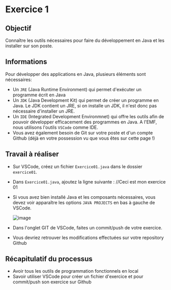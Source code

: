 # Exercice 1

## Objectif
Connaître les outils nécessaires pour faire du développement en Java et les installer sur son poste.

## Informations
Pour développer des applications en Java, plusieurs éléments sont nécessaires:
- Un `JRE` (Java Runtime Environment) qui permet d'exécuter un programme écrit en Java
- Un `JDK` (Java Development Kit) qui permet de créer un programme en Java. Le JDK contient un JRE, si on installe un JDK, il n'est donc pas nécessaire d'installer un JRE.
- Un `IDE` (Integrated Development Environmnet) qui offre les outils afin de pouvoir développer efficacement des programmes en Java. A l'EMF, nous utilisons l'outils `VSCode` comme IDE.
- Vous avez également besoin de Git sur votre poste et d'un compte Github (déjà en votre possession vu que vous êtes sur cette page !)

## Travail à réaliser

- Sur VSCode, créez un fichier `Exercice01.java` dans le dossier `exercice01`.
- Dans `Exercice01.java`, ajoutez la ligne suivante : //Ceci est mon exercice 01
- Si vous avez bien installé Java et les composants nécessaires, vous devez voir apparaître les options `JAVA PROJECTS` en bas à gauche de VSCode.

  ![image](https://github.com/emf-info-319/module319/assets/48353440/f9655e8b-2987-4c34-bfe3-85c9acbdb676)

- Dans l'onglet GIT de VSCode, faites un commit/push de votre exercice.
- Vous devriez retrouver les modifications effectuées sur votre repository Github

## Récapitulatif du processus 

- Avoir tous les outils de programmation fonctionnels en local
- Savoir utiliser VSCode pour créer un fichier d'exercice et pour commit/push son exercice sur Github
